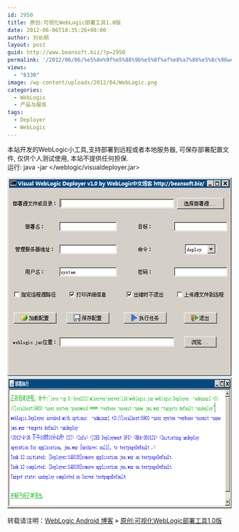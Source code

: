 ```yaml
---
id: 2950
title: 原创:可视化WebLogic部署工具1.0版
date: 2012-06-06T18:35:26+00:00
author: 刘长炯
layout: post
guid: http://www.beansoft.biz/?p=2950
permalink: '/2012/06/06/%e5%8e%9f%e5%88%9b%e5%8f%af%e8%a7%86%e5%8c%96weblogic%e9%83%a8%e7%bd%b2%e5%b7%a5%e5%85%b71-0%e7%89%88/'
views:
  - "6330"
image: /wp-content/uploads/2012/04/WebLogic.png
categories:
  - WebLogic
  - 产品与服务
tags:
  - Deployer
  - WebLogic
---
```

本站开发的WebLogic小工具,支持部署到远程或者本地服务器, 可保存部署配置文件, 仅供个人测试使用, 本站不提供任何担保.   
运行: java -jar </weblogic/visualdeployer.jar>

<img src="wp-content/uploads/2012/06/zrclip_001p1e820b96.png" width="539" height="447" />

<img src="wp-content/uploads/2012/06/zrclip_002n5c8f12d2.png" width="791" height="295" />

转载请注明：[WebLogic Android 博客](http://www.beansoft.biz) &raquo; [原创:可视化WebLogic部署工具1.0版](http://www.beansoft.biz/2012/06/06/%e5%8e%9f%e5%88%9b%e5%8f%af%e8%a7%86%e5%8c%96weblogic%e9%83%a8%e7%bd%b2%e5%b7%a5%e5%85%b71-0%e7%89%88/)